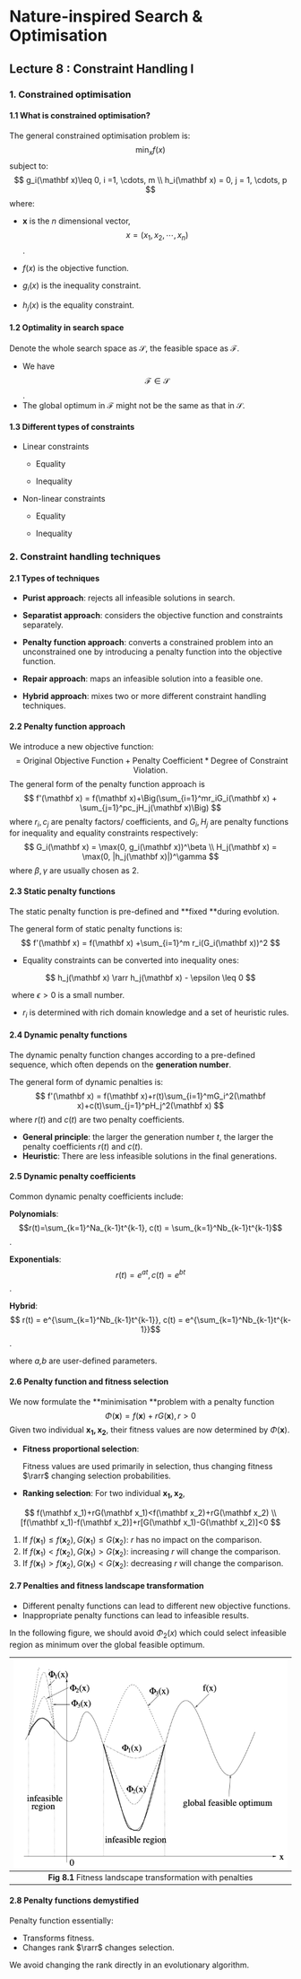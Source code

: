 # Nature-inspired Search & Optimisation



## Lecture 8 : Constraint Handling I



### 1. Constrained optimisation

#### 1.1 What is constrained optimisation?
The general constrained optimisation problem is:
$$
\min_x{f(x)}
$$
subject to:
$$
 g_i(\mathbf x)\leq 0, i =1, \cdots, m \\ h_i(\mathbf x) = 0, j = 1, \cdots, p
$$
where:

- $\mathbf x$ is the *n* dimensional vector, $$ x=(x_1, x_2,\cdots,x_n)$$.
- $f(x)$ is the objective function.

- $g_i(x)$ is the inequality constraint.

- $h_j(x)$ is the equality constraint.



#### 1.2 Optimality in search space

Denote the whole search space as $\mathcal S$, the feasible space as $\mathcal F$. 

- We have $$ \mathcal F \in \mathcal S$$.
- The global optimum in $\mathcal F$ might not be the same as that in $\mathcal S$.



#### 1.3 Different types of constraints

- Linear constraints

  - Equality

  - Inequality

- Non-linear constraints

  - Equality

  - Inequality



### 2.	Constraint handling techniques

#### 2.1 Types of techniques
- **Purist approach**: rejects all infeasible solutions in search.
- **Separatist approach**: considers the objective function and constraints separately.

- **Penalty function approach**: converts a constrained problem into an unconstrained one by introducing a penalty function into the objective function.
- **Repair approach**: maps an infeasible solution into a feasible one.
- **Hybrid approach**: mixes two or more different constraint handling techniques.



#### 2.2 Penalty function approach

We introduce a new objective function:
$$
=\text{Original Objective Function} + \text{Penalty Coefficient} * \text{Degree of Constraint Violation}.
$$
The general form of the penalty function approach is
$$
 f'(\mathbf x) = f(\mathbf x)+\Big(\sum_{i=1}^mr_iG_i(\mathbf x) + \sum_{j=1}^pc_jH_j(\mathbf x)\Big)
$$
where $r_i, c_j$ are penalty factors/ coefficients, and $G_i, H_j$ are penalty functions for inequality and equality constraints respectively:
$$
G_i(\mathbf x) = \max(0, g_i(\mathbf x))^\beta \\ H_j(\mathbf x) = \max(0, |h_j(\mathbf x)|)^\gamma
$$
where $\beta, \gamma$ are usually chosen as 2.



#### 2.3 Static penalty functions
The static penalty function is pre-defined and **fixed **during evolution.

The general form of static penalty functions is:
$$
f'(\mathbf x) = f(\mathbf x) +\sum_{i=1}^m r_i(G_i(\mathbf x))^2
$$

- Equality constraints can be converted into inequality ones:

$$
 h_j(\mathbf x) \rarr h_j(\mathbf x) - \epsilon \leq 0
$$

​		where $\epsilon > 0$ is a small number.

- $r_i$ is determined with rich domain knowledge and a set of heuristic rules.



#### 2.4 Dynamic penalty functions
The dynamic penalty function changes according to a pre-defined sequence, which often depends on the **generation number**.

The general form of dynamic penalties is:
$$
 f'(\mathbf x) = f(\mathbf x)+r(t)\sum_{i=1}^mG_i^2(\mathbf x)+c(t)\sum_{j=1}^pH_j^2(\mathbf x)
$$
where $r(t)$ and $c(t)$ are two penalty coefficients.

- **General principle**: the larger the generation number *t*, the larger the penalty coefficients $r(t)$ and $c(t)$.
- **Heuristic**: There are less infeasible solutions in the final generations.



#### 2.5 Dynamic penalty coefficients
Common dynamic penalty coefficients include:

**Polynomials**: $$r(t)=\sum_{k=1}^Na_{k-1}t^{k-1}, c(t) = \sum_{k=1}^Nb_{k-1}t^{k-1}$$.

**Exponentials**: $$ r(t) = e^{at}, c(t) = e^{bt}$$.

**Hybrid**: $$ r(t) = e^{\sum_{k=1}^Nb_{k-1}t^{k-1}}, c(t) = e^{\sum_{k=1}^Nb_{k-1}t^{k-1}}$$.

where *a,b* are user-defined parameters.



#### 2.6 Penalty function and fitness selection
We now formulate the **minimisation **problem with a penalty function
$$
 \Phi(\mathbf x) = f(\mathbf x) + rG(\mathbf x), r>0
$$
Given two individual $\mathbf {x_1, x_2}$, their fitness values are now determined by $\Phi(\mathbf x)$.

- **Fitness proportional selection**: 

  Fitness values are used primarily in selection, thus changing fitness $\rarr$ changing selection probabilities.

- **Ranking selection**: For two individual $\mathbf {x_1, x_2}$,

$$
f(\mathbf x_1)+rG(\mathbf x_1)<f(\mathbf x_2)+rG(\mathbf x_2) \\ [f(\mathbf x_1)-f(\mathbf x_2)]+r[G(\mathbf x_1)-G(\mathbf x_2)]<0
$$

1. If $f(\mathbf x_1)\leq f(\mathbf x_2), G(\mathbf x_1)\leq G(\mathbf x_2)$: *r* has no impact on the comparison.
2. If $f(\mathbf x_1)< f(\mathbf x_2), G(\mathbf x_1)>G(\mathbf x_2)$: increasing *r* will change the comparison.
3. If $f(\mathbf x_1)> f(\mathbf x_2), G(\mathbf x_1)< G(\mathbf x_2)$: decreasing *r* will change the comparison.



#### 2.7 Penalties and fitness landscape transformation
- Different penalty functions can lead to different new objective functions.
- Inappropriate penalty functions can lead to infeasible results.

In the following figure, we should avoid $\Phi_2(x)$ which could select infeasible region as minimum over the global feasible optimum.

| <img src="NISO_Lecture 8.assets/Screenshot 2020-07-26 at 10.19.22.png" style="zoom:67%;" /> |
| :----------------------------------------------------------: |
| **Fig 8.1** Fitness landscape transformation with penalties  |



#### 2.8 Penalty functions demystified

Penalty function essentially:

- Transforms fitness.
- Changes rank $\rarr$ changes selection.

We avoid changing the rank directly in an evolutionary algorithm.

